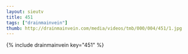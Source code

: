 ```yaml
--- 
layout: sieutv
title: 451
tags: ["drainmainvein"]
thumb: http://drainmainvein.com/media/videos/tmb/000/004/451/1.jpg
---
```

{% include drainmainvein key="451" %} 
